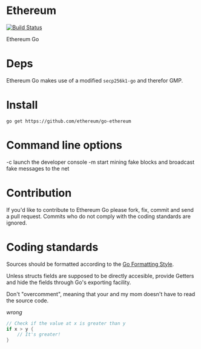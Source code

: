 Ethereum
========

[![Build Status](https://travis-ci.org/ethereum/go-ethereum.png?branch=master)](https://travis-ci.org/ethereum/go-ethereum)

Ethereum Go

Deps
====

Ethereum Go makes use of a modified `secp256k1-go` and therefor GMP.

Install
=======

```go get https://github.com/ethereum/go-ethereum```


Command line options
====================

-c      launch the developer console
-m      start mining fake blocks and broadcast fake messages to the net

Contribution
============

If you'd like to contribute to Ethereum Go please fork, fix, commit and
send a pull request. Commits who do not comply with the coding standards
are ignored.

Coding standards
================

Sources should be formatted according to the [Go Formatting
Style](http://golang.org/doc/effective_go.html#formatting).

Unless structs fields are supposed to be directly accesible, provide
Getters and hide the fields through Go's exporting facility.

Don't "overcomment", meaning that your and my mom doesn't have to read
the source code.

*wrong*

```go
// Check if the value at x is greater than y
if x > y {
    // It's greater!
}
```
